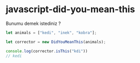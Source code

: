 # javascript-did-you-mean-this
Bunumu demek istediniz ?

```js
let animals = ["kedi", "inek", "kobra"];

let corrector = new DidYouMeanThis(animals);

console.log(corrector.isThis("kdi"))
// kedi
```
